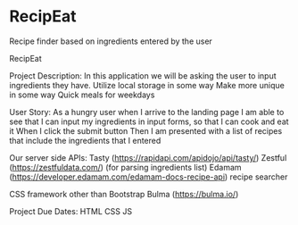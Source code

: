 # RecipEat
Recipe finder based on ingredients entered by the user

RecipEat

Project Description:
In this application we will be asking the user to input ingredients they have. 
Utilize local storage in some way
Make more unique in some way
Quick meals for weekdays

User Story:
As a hungry user when I arrive to the landing page I am able to see that I can input my ingredients in input forms, so that I can cook and eat it 
When I click the submit button
Then I am presented with a list of recipes that include the ingredients that I entered

Our server side APIs:
Tasty (https://rapidapi.com/apidojo/api/tasty/) 
Zestful (https://zestfuldata.com/) (for parsing ingredients list)
Edamam (https://developer.edamam.com/edamam-docs-recipe-api) recipe searcher

CSS framework other than Bootstrap
Bulma (https://bulma.io/) 

Project Due Dates: 
HTML
CSS
JS 

